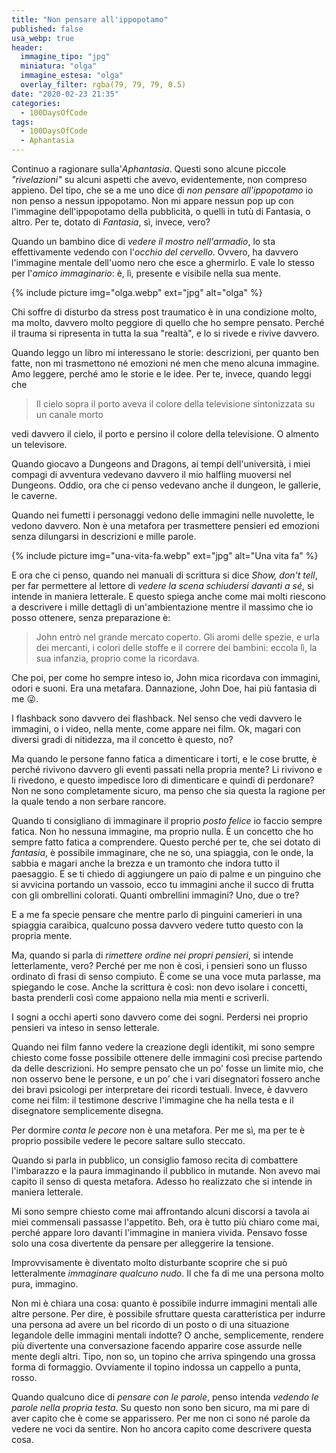 ```yaml
---
title: "Non pensare all'ippopotamo"
published: false
usa_webp: true
header:
  immagine_tipo: "jpg"
  miniatura: "olga"
  immagine_estesa: "olga"
  overlay_filter: rgba(79, 79, 79, 0.5)
date: "2020-02-23 21:35"
categories:
  - 100DaysOfCode
tags:
  - 100DaysOfCode
  - Aphantasia
---
```


Continuo a ragionare sulla'_Aphantasia_. Questi sono alcune piccole _"rivelazioni"_ su alcuni aspetti che avevo, evidentemente, non compreso appieno. Del tipo, che se a me uno dice di _non pensare all'ippopotamo_ io non penso a nessun ippopotamo. Non mi appare nessun pop up con l'immagine dell'ippopotamo della pubblicità, o quelli in tutù di Fantasia, o altro. Per te, dotato di _Fantasia_, sì, invece, vero?

Quando un bambino dice di _vedere il mostro nell'armadio_, lo sta effettivamente vedendo con l'_occhio del cervello_. Ovvero, ha davvero l'immagine mentale dell'uomo nero che esce a ghermirlo. E vale lo stesso per l'_amico immaginario_: è, lì, presente e visibile nella sua mente.

{% include picture img="olga.webp" ext="jpg" alt="olga" %}

Chi soffre di disturbo da stress post traumatico è in una condizione molto, ma molto, davvero molto peggiore di quello che ho sempre pensato. Perché il trauma si ripresenta in tutta la sua "realtà", e lo si rivede e rivive davvero.

Quando leggo un libro mi interessano le storie: descrizioni, per quanto ben fatte, non mi trasmettono né emozioni né men che meno alcuna immagine. Amo leggere, perché amo le storie e le idee. Per te, invece, quando leggi che

> Il cielo sopra il porto aveva il colore della televisione sintonizzata su un canale morto

vedi davvero il cielo, il porto e persino il colore della televisione. O almento un televisore.

Quando giocavo a Dungeons and Dragons, ai tempi dell'università, i miei compagi di avventura vedevano davvero il mio halfling muoversi nel Dungeons. Oddio, ora che ci penso vedevano anche il dungeon, le gallerie, le caverne.

Quando nei fumetti i personaggi vedono delle immagini nelle nuvolette, le vedono davvero. Non è una metafora per trasmettere pensieri ed emozioni senza dilungarsi in descrizioni e mille parole.

{% include picture img="una-vita-fa.webp" ext="jpg" alt="Una vita fa" %}


E ora che ci penso, quando nei manuali di scrittura si dice _Show, don't tell_, per far permettere al lettore di _vedere la scena schiudersi davanti a sé_, si intende in maniera letterale. E questo spiega anche come mai molti riescono a descrivere i mille dettagli di un'ambientazione mentre il massimo che io posso ottenere, senza preparazione è:

> John entrò nel grande mercato coperto. Gli aromi delle spezie, e urla dei mercanti, i colori delle stoffe e il correre dei bambini: eccola lì, la sua infanzia, proprio come la ricordava.

Che poi, per come ho sempre inteso io, John mica ricordava con immagini, odori e suoni. Era una metafara. Dannazione, John Doe, hai più fantasia di me :stuck_out_tongue_winking_eye:.

I flashback sono davvero dei flashback. Nel senso che vedi davvero le immagini, o i video, nella mente, come appare nei film. Ok, magari con diversi gradi di nitidezza, ma il concetto è questo, no?

Ma quando le persone fanno fatica a dimenticare i torti, e le cose brutte, è perché rivivono davvero gli eventi passati nella propria mente? Li rivivono e li rivedono, e questo impedisce loro di dimenticare e quindi di perdonare? Non ne sono completamente sicuro, ma penso che sia questa la ragione per la quale tendo a non serbare rancore.

Quando ti consigliano di immaginare il proprio _posto felice_ io faccio sempre fatica. Non ho nessuna immagine, ma proprio nulla. È un concetto che ho sempre fatto fatica a comprendere. Questo perché per te, che sei dotato di _fantasia_, è possibile immaginare, che ne so, una spiaggia, con le onde, la sabbia e magari anche la brezza e un tramonto che indora tutto il paesaggio. E se ti chiedo di aggiungere un paio di palme e un pinguino che si avvicina portando un vassoio, ecco tu immagini anche il succo di frutta con gli ombrellini colorati. Quanti ombrellini immagini? Uno, due o tre?

E a me fa specie pensare che mentre parlo di pinguini camerieri in una spiaggia caraibica, qualcuno possa davvero vedere tutto questo con la propria mente.

Ma, quando si parla di _rimettere ordine nei propri pensieri_, si intende letterlamente, vero? Perché per me non è così, i pensieri sono un flusso ordinato di frasi di senso compiuto. È come se una voce muta parlasse, ma spiegando le cose. Anche la scrittura è così: non devo isolare i concetti, basta prenderli così come appaiono nella mia menti e scriverli.

I sogni a occhi aperti sono davvero come dei sogni. Perdersi nei proprio pensieri va inteso in senso letterale.

Quando nei film fanno vedere la creazione degli identikit, mi sono sempre chiesto come fosse possibile ottenere delle immagini così precise partendo da delle descrizioni. Ho sempre pensato che un po' fosse un limite mio, che non osservo bene le persone, e un po' che i vari disegnatori fossero anche dei bravi psicologi per interpretare dei ricordi testuali. Invece, è davvero come nei film: il testimone descrive l'immagine che ha nella testa e il disegnatore semplicemente disegna.

Per dormire _conta le pecore_ non è una metafora. Per me sì, ma per te è proprio possibile vedere le pecore saltare sullo steccato.

Quando si parla in pubblico, un consiglio famoso recita di combattere l'imbarazzo e la paura immaginando il pubblico in mutande. Non avevo mai capito il senso di questa metafora. Adesso ho realizzato che si intende in maniera letterale.

Mi sono sempre chiesto come mai affrontando alcuni discorsi a tavola ai miei commensali passasse l'appetito. Beh, ora è tutto più chiaro come mai, perché appare loro davanti l'immagine in maniera vivida. Pensavo fosse solo una cosa divertente da pensare per alleggerire la tensione.

Improvvisamente è diventato molto disturbante scoprire che si può letteralmente _immaginare qualcuno nudo_. Il che fa di me una persona molto pura, immagino.

Non mi è chiara una cosa: quanto è possibile indurre immagini mentali alle altre persone. Per dire, è possibile sfruttare questa caratteristica per indurre una persona ad avere un bel ricordo di un posto o di una situazione legandole delle immagini mentali indotte? O anche, semplicemente, rendere più divertente una conversazione facendo apparire cose assurde nelle mente degli altri. Tipo, non so, un topino che arriva spingendo una grossa forma di formaggio. Ovviamente il topino indossa un cappello a punta, rosso.

Quando qualcuno dice di _pensare con le parole_, penso intenda _vedendo le parole nella propria testa_. Su questo non sono ben sicuro, ma mi pare di aver capito che è come se apparissero. Per me non ci sono né parole da vedere ne voci da sentire. Non ho ancora capito come descrivere questa cosa.
